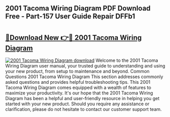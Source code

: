 ## 2001 Tacoma Wiring Diagram PDF Download Free - Part-157 User Guide Repair DFFb1

# <h2><a href="http://dfm5m0.blite.top/?on=2001+Tacoma+Wiring+Diagram">🔗Download New 👉🔴 2001 Tacoma Wiring Diagram</a></h2>

[![2001 Tacoma Wiring Diagram download](https://i.imgur.com/lujVjoI.png)](http://dfm5m0.blite.top/?on=2001+Tacoma+Wiring+Diagram)
Welcome to the 2001 Tacoma Wiring Diagram user manual, your trusted guide to understanding and using your new product, from setup to maintenance and beyond. Common Questions 2001 Tacoma Wiring Diagram This section addresses commonly asked questions and provides helpful troubleshooting tips. This 2001 Tacoma Wiring Diagram comes equipped with a wealth of features to maximize your productivity. It's our hope that the 2001 Tacoma Wiring Diagram has been a helpful and user-friendly resource in helping you get started with your new product. Should you require any assistance or clarification, please do not hesitate to contact our customer support team.
